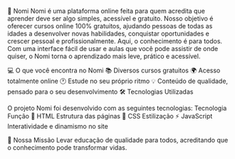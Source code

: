 🌟 Nomi
Nomi é uma plataforma online feita para quem acredita que aprender deve ser algo simples, acessível e gratuito.
Nosso objetivo é oferecer cursos online 100% gratuitos, ajudando pessoas de todas as idades a desenvolver novas habilidades, conquistar oportunidades e crescer pessoal e profissionalmente.
Aqui, o conhecimento é para todos. Com uma interface fácil de usar e aulas que você pode assistir de onde quiser, o Nomi torna o aprendizado mais leve, prático e acessível.

💻 O que você encontra no Nomi
📚 Diversos cursos gratuitos
🌍 Acesso totalmente online
🕐 Estude no seu próprio ritmo
💡 Conteúdo de qualidade, pensado para o seu desenvolvimento
🛠️ Tecnologias Utilizadas

O projeto Nomi foi desenvolvido com as seguintes tecnologias:
Tecnologia	Função
🧱 HTML	Estrutura das páginas
🎨 CSS	Estilização
⚡ JavaScript	Interatividade e dinamismo no site

🎯 Nossa Missão
Levar educação de qualidade para todos, acreditando que o conhecimento pode transformar vidas.
